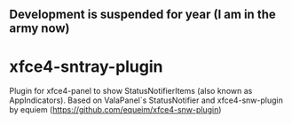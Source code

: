 Development is suspended for year (I am in the army now)
---
# xfce4-sntray-plugin
 Plugin for xfce4-panel to show StatusNotifierItems (also known as AppIndicators).
 Based on ValaPanel`s StatusNotifier and xfce4-snw-plugin by equiem (https://github.com/equeim/xfce4-snw-plugin)
